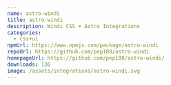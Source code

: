 ```yaml
---
name: astro-windi
title: astro-windi
description: Windi CSS + Astro Integrations
categories:
  - css+ui
npmUrl: https://www.npmjs.com/package/astro-windi
repoUrl: https://github.com/pep108/astro-windi
homepageUrl: https://github.com/pep108/astro-windi/
downloads: 136
image: /assets/integrations/astro-windi.svg
---
```

